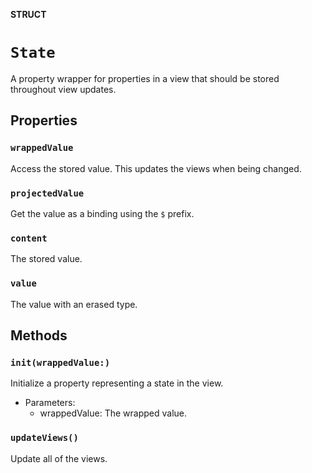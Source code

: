 **STRUCT**

# `State`

A property wrapper for properties in a view that should be stored throughout view updates.

## Properties
### `wrappedValue`

Access the stored value. This updates the views when being changed.

### `projectedValue`

Get the value as a binding using the `$` prefix.

### `content`

The stored value.

### `value`

The value with an erased type.

## Methods
### `init(wrappedValue:)`

Initialize a property representing a state in the view.
- Parameters:
    - wrappedValue: The wrapped value.

### `updateViews()`

Update all of the views.
